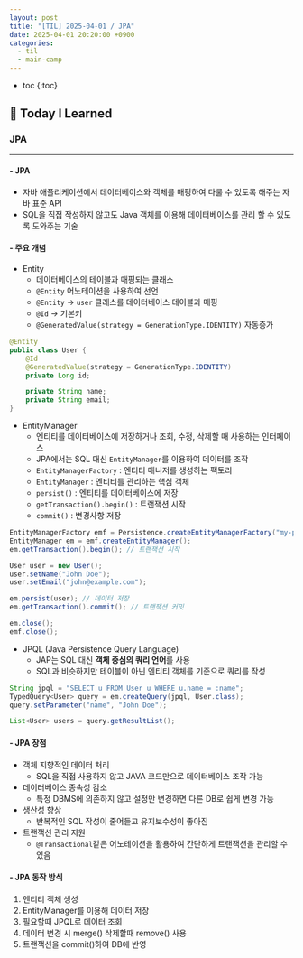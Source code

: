 ```yaml
---
layout: post
title: "[TIL] 2025-04-01 / JPA"
date: 2025-04-01 20:20:00 +0900
categories: 
  - til
  - main-camp
---
```


* toc
{:toc}

## 📖 Today I Learned
### JPA

<!-- <h4> 📃 </h4> -->

---

#### - JPA
- 자바 애플리케이션에서 데이터베이스와 객체를 매핑하여 다룰 수 있도록 해주는 자바 표준 API
- SQL을 직접 작성하지 않고도 Java 객체를 이용해 데이터베이스를 관리 할 수 있도록 도와주는 기술

#### - 주요 개념
- Entity
  - 데이터베이스의 테이블과 매핑되는 클래스
  - `@Entity` 어노테이션을 사용하여 선언
  - `@Entity` -> `user` 클래스를 데이터베이스 테이블과 매핑
  - `@Id` -> 기본키
  - `@GeneratedValue(strategy = GenerationType.IDENTITY)` 자동증가

```java
@Entity
public class User {
    @Id
    @GeneratedValue(strategy = GenerationType.IDENTITY) 
    private Long id;

    private String name;
    private String email;
}
```

- EntityManager
  - 엔티티를 데이터베이스에 저장하거나 조회, 수정, 삭제할 때 사용하는 인터페이스
  - JPA에서는 SQL 대신 `EntityManager`를 이용하여 데이터를 조작
  - `EntityManagerFactory` : 엔티티 매니저를 생성하는 팩토리
  - `EntityManager` : 엔티티를 관리하는 핵심 객체
  - `persist()` : 엔티티를 데이터베이스에 저장
  - `getTransaction().begin()` : 트랜잭션 시작
  - `commit()` : 변경사항 저장

```java
EntityManagerFactory emf = Persistence.createEntityManagerFactory("my-persistence-unit");
EntityManager em = emf.createEntityManager();
em.getTransaction().begin(); // 트랜잭션 시작

User user = new User();
user.setName("John Doe");
user.setEmail("john@example.com");

em.persist(user); // 데이터 저장
em.getTransaction().commit(); // 트랜잭션 커밋

em.close();
emf.close();
```

- JPQL (Java Persistence Query Language)
  - JAP는 SQL 대신 **객체 중심의 쿼리 언어**를 사용
  - SQL과 비슷하지만 테이블이 아닌 엔티티 객체를 기준으로 쿼리를 작성

```java
String jpql = "SELECT u FROM User u WHERE u.name = :name";
TypedQuery<User> query = em.createQuery(jpql, User.class);
query.setParameter("name", "John Doe");

List<User> users = query.getResultList();
```

#### - JPA 장점
- 객체 지향적인 데이터 처리
  - SQL을 직접 사용하지 않고 JAVA 코드만으로 데이터베이스 조작 가능
- 데이터베이스 종속성 감소
  - 특정 DBMS에 의존하지 않고 설정만 변경하면 다른 DB로 쉽게 변경 가능
- 생산성 향상
  - 반복적인 SQL 작성이 줄어들고 유지보수성이 좋아짐
- 트랜잭션 관리 지원
  - `@Transactional`같은 어노테이션을 활용하여 간단하게 트랜잭션을 관리할 수 있음

#### - JPA 동작 방식
1. 엔티티 객체 생성
2. EntityManager를 이용해 데이터 저장
3. 필요할때 JPQL로 데이터 조회
4. 데이터 변경 시 merge() 삭제할때 remove() 사용
5. 트랜잭션을 commit()하여 DB에 반영

<!-- --- -->

<!-- <h2> 💬 </h2> -->

<!-- <h4>  </h4> -->
